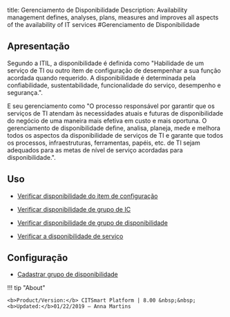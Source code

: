 title: Gerenciamento de Disponibilidade
Description: Availability management defines, analyses, plans, measures and improves all aspects of the availability of IT services
#Gerenciamento de Disponibilidade

Apresentação
----------------

Segundo a ITIL, a disponibilidade é definida como "Habilidade de um serviço de TI ou outro item de configuração de desempenhar a sua função acordada quando requerido. A disponibilidade é determinada pela confiabilidade, sustentabilidade, funcionalidade do serviço, desempenho e segurança.".

E seu gerenciamento como "O processo responsável por garantir que os serviços de TI atendam às necessidades atuais e futuras de disponibilidade do negócio de uma maneira mais efetiva em custo e mais oportuna. O gerenciamento de disponibilidade define, analisa, planeja, mede e melhora todos os aspectos da disponibilidade de serviços de TI e garante que todos os processos, infraestruturas, ferramentas, papéis, etc. de TI sejam adequados para as metas de nível de serviço acordadas para disponibilidade.".

Uso
-------

- [Verificar disponibilidade do item de configuração](/pt-br/citsmart-esp-8/processes/availability/use/configuration-item-availability.html)

- [Verificar disponibilidade de grupo de IC](/pt-br/citsmart-esp-8/processes/availability/use/CI-group-availability.html)

- [Verificar disponibilidade de grupo de disponibilidade](/pt-br/citsmart-esp-8/processes/availability/use/availability-group.html)

- [Verificar a disponibilidade de serviço](/pt-br/citsmart-esp-8/processes/availability/use/service-availability.html)

Configuração
-----------------

- [Cadastrar grupo de disponibilidade](/pt-br/citsmart-esp-8/processes/availability/configuration/register-availability-group.html)

!!! tip "About"

    <b>Product/Version:</b> CITSmart Platform | 8.00 &nbsp;&nbsp;
    <b>Updated:</b>01/22/2019 – Anna Martins
